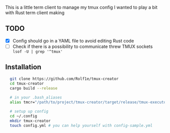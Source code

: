 This is a little term client to manage my tmux config 
I wanted to play a bit with Rust term client making


## TODO
 - [X] Config should go in a YAML file to avoid editing Rust code
 - [ ] Check if there is a possibility to communicate threw TMUX sockets ` lsof -U | grep '^tmux'`

## Installation 

```bash
  git clone https://github.com/Rolf1e/tmux-creator
  cd tmux-creator
  cargo build --release
  
  # in your .bash_aliases
  alias tmcr="/path/to/project/tmux-creator/target/release/tmux-executor"

  # setup up config 
  cd ~/.config
  mkdir tmux-creator
  touch config.yml # you can help yourself with config-sample.yml
  
``` 


